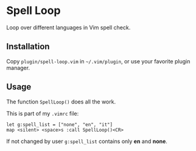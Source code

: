 Spell Loop
==========
Loop over different languages in Vim spell check.


Installation
------------
Copy `plugin/spell-loop.vim` in `~/.vim/plugin`, or use your favorite plugin 
manager.


Usage
-----
The function `SpellLoop()` does all the work.

This is part of my `.vimrc` file:
```vim
let g:spell_list = ["none", "en", "it"]
map <silent> <space>s :call SpellLoop()<CR>
```
If not changed by user `g:spell_list` contains only **en** and **none**.
